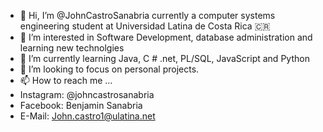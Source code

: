 - 👋 Hi, I’m @JohnCastroSanabria currently a computer systems engineering student at Universidad Latina de Costa Rica 🇨🇷
- 👀 I’m interested in Software Development, database administration and learning new technolgies
- 🌱 I’m currently learning Java, C # .net, PL/SQL, JavaScript and Python
- 💞️ I’m looking to focus on personal projects.
- 📫 How to reach me ...
- Instagram: @johncastrosanabria
- Facebook: Benjamin Sanabria 
- E-Mail: John.castro1@ulatina.net

<!---
JohnCastroSanabria/JohnCastroSanabria is a ✨ special ✨ repository because its `README.md` (this file) appears on your GitHub profile.
You can click the Preview link to take a look at your changes.
--->
